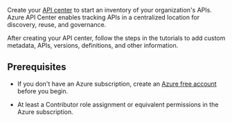 Create your [API center](../overview.md) to start an inventory of your organization's APIs. Azure API Center enables tracking APIs in a centralized location for discovery, reuse, and governance.

After creating your API center, follow the steps in the tutorials to add custom metadata, APIs, versions, definitions, and other information.

## Prerequisites

* If you don't have an Azure subscription, create an [Azure free account](https://azure.microsoft.com/free/?WT.mc_id=A261C142F) before you begin.

* At least a Contributor role assignment or equivalent permissions in the Azure subscription. 